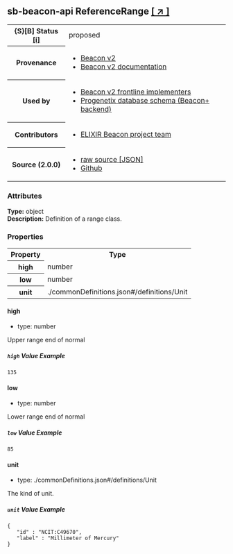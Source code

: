
<div id="schema-header-title">
  <h2><span id="schema-header-title-project">sb-beacon-api</span> ReferenceRange <a href="https://github.com/ga4gh-schemablocks/sb-beacon-api" target="_BLANK">[ &nearr; ]</a></h2>
</div>

<table id="schema-header-table">
<tr>
<th>{S}[B] Status <a href="https://schemablocks.org/about/sb-status-levels.html">[i]</a></th>
<td><div id="schema-header-status">proposed</div></td>
</tr>
<tr><th>Provenance</th><td><ul>
<li><a href="https://github.com/ga4gh-beacon/beacon-v2">Beacon v2</a></li>
<li><a href="http://docs.genomebeacons.org">Beacon v2 documentation</a></li>
</ul></td></tr>
<tr><th>Used by</th><td><ul>
<li><a href="https://ga4gh-approval-service-registry.ega-archive.org">Beacon v2 frontline implementers</a></li>
<li><a href="https://docs.progenetix.org/beaconplus/">Progenetix database schema (Beacon+ backend)</a></li>
</ul></td></tr>


<!--more-->
<tr><th>Contributors</th><td><ul>
<li><a href="https://beacon-project.io/categories/people.html">ELIXIR Beacon project team</a></li>
</ul></td></tr>
<tr><th>Source (2.0.0)</th><td><ul>
<li><a href="current/referenceRange.json" target="_BLANK">raw source [JSON]</a></li>
<li><a href="https://github.com/ga4gh-schemablocks/sb-beacon-api/blob/master/schemas/beacon-v2-default-model/common/referenceRange.yaml" target="_BLANK">Github</a></li>
</ul></td></tr>
</table>

<div id="schema-attributes-title"><h3>Attributes</h3></div>

  
__Type:__ object  
__Description:__ Definition of a range class.
### Properties

<table id="schema-properties-table">
<tr><th>Property</th><th>Type</th></tr>
<tr><th>high</th><td>number</td></tr>
<tr><th>low</th><td>number</td></tr>
<tr><th>unit</th><td>./commonDefinitions.json#/definitions/Unit</td></tr>
</table>


#### high

* type: number

Upper range end of normal

##### `high` Value Example  

```
135
```

#### low

* type: number

Lower range end of normal

##### `low` Value Example  

```
85
```

#### unit

* type: ./commonDefinitions.json#/definitions/Unit

The kind of unit.

##### `unit` Value Example  

```
{
   "id" : "NCIT:C49670",
   "label" : "Millimeter of Mercury"
}
```

